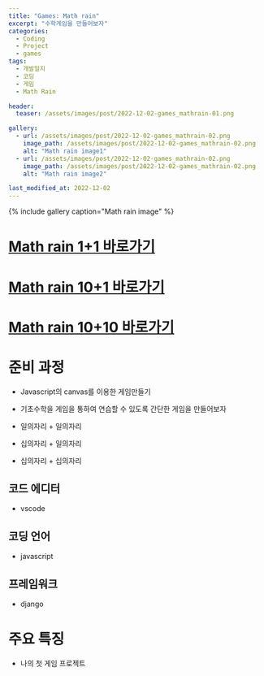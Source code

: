 ```yaml
---
title: "Games: Math rain"
excerpt: "수학게임을 만들어보자"
categories:
  - Coding
  - Project
  - games
tags:
  - 개발일지
  - 코딩
  - 게임
  - Math Rain

header:
  teaser: /assets/images/post/2022-12-02-games_mathrain-01.png

gallery:
  - url: /assets/images/post/2022-12-02-games_mathrain-02.png
    image_path: /assets/images/post/2022-12-02-games_mathrain-02.png
    alt: "Math rain image1"
  - url: /assets/images/post/2022-12-02-games_mathrain-02.png
    image_path: /assets/images/post/2022-12-02-games_mathrain-02.png
    alt: "Math rain image2"

last_modified_at: 2022-12-02
---
```



{% include gallery caption="Math rain image" %}

# [Math rain 1+1 바로가기](http://leeyj85.shop/games/mathrain/1+1)
# [Math rain 10+1 바로가기](http://leeyj85.shop/games/mathrain/10+1)
# [Math rain 10+10 바로가기](http://leeyj85.shop/games/mathrain/10+10)


# 준비 과정
- Javascript의 canvas를 이용한 게임만들기
- 기초수학을 게임을 통하여 연습할 수 있도록 간단한 게임을 만들어보자

- 일의자리 + 일의자리
- 십의자리 + 일의자리
- 십의자리 + 십의자리

## 코드 에디터
- vscode

## 코딩 언어
- javascript

## 프레임워크
- django



# 주요 특징
- 나의 첫 게임 프로젝트
